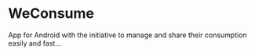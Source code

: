 WeConsume
=========

App for Android with the initiative to manage and share their consumption easily and fast...
